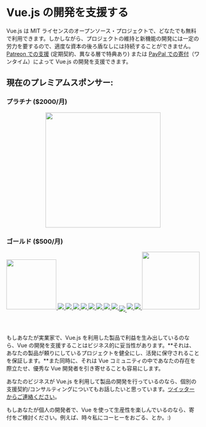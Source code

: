 # Vue.js の開発を支援する

Vue.js は MIT ライセンスのオープンソース・プロジェクトで、どなたでも無料で利用できます。しかしながら、プロジェクトの維持と新機能の開発には一定の労力を要するので、適度な資本の後ろ盾なしには持続することができません。[Patreon での支援](https://www.patreon.com/evanyou) (定期契約、異なる層で特典あり) または [PayPal での寄付](https://www.paypal.me/evanyou)（ワンタイム）によって Vue.js の開発を支援できます。

## 現在のプレミアムスポンサー:

### プラチナ ($2000/月)

<p style="text-align: center;">
  <a href="https://stdlib.com">
    <img style="width:300px" src="/images/stdlib.png">
  </a>
</p>

### ゴールド ($500/月)

<p style="text-align: center; margin-top: 0; margin-bottom: 60px" class="sponsors-page">
  <a href="https://deepstreamhub.com" target="_blank" style="width:130px;top:1px">
    <img src="/images/deepstream.png" style="width:130px">
  </a><a href="https://jsfiddle.net">
    <img src="/images/jsfiddle.png">
  </a><a href="https://laravel.com">
    <img src="/images/laravel.png">
  </a><a href="https://chaitin.cn">
    <img src="/images/chaitin.png">
  </a><a href="https://htmlburger.com" target="_blank">
    <img src="/images/htmlburger.png">
  </a><a href="https://starter.someline.com/" target="_blank">
    <img src="/images/someline.png">
  </a><a href="http://monterail.com/" target="_blank">
    <img src="/images/monterail.png">
  </a><a href="https://www.trisoft.ro/" target="_blank">
    <img src="/images/trisoft.png">
  </a><a href="https://www.2mhost.com/" target="_blank">
    <img src="/images/2mhost.png">
  </a><a href="https://vuejobs.com/?ref=vuejs" target="_blank" style="position:relative;top:6px">
    <img src="/images/vuejobs.svg">
  </a><a href="https://leanpub.com/vuejs2" target="_blank">
    <img src="/images/tmvuejs2.png">
  </a><a href="https://fancygrid.com" target="_blank">
    <img src="https://fancygrid.com/logo/logo.png">
  </a><a href="https://component.io" target="_blank" style="width:150px">
    <img src="/images/component_io.png" style="width:150px">
  </a>
</p>


もしあなたが実業家で、Vue.js を利用した製品で利益を生み出しているのなら、Vue の開発を支援することはビジネス的に妥当性があります。**それは、あなたの製品が頼りにしているプロジェクトを健全にし、活発に保守されることを保証します。**また同時に、それは Vue コミュニティの中であなたの存在を際立たせ、優秀な Vue 開発者を引き寄せることも容易にします。

あなたのビジネスが Vue.js を利用して製品の開発を行っているのなら、個別の支援契約/コンサルティングについてもお話したいと思っています。[ツイッターからご連絡ください](https://twitter.com/youyuxi)。

もしあなたが個人の開発者で、Vue を使って生産性を楽しんでいるのなら、寄付をご検討ください。例えば、時々私にコーヒーをおごる、とか。:)
